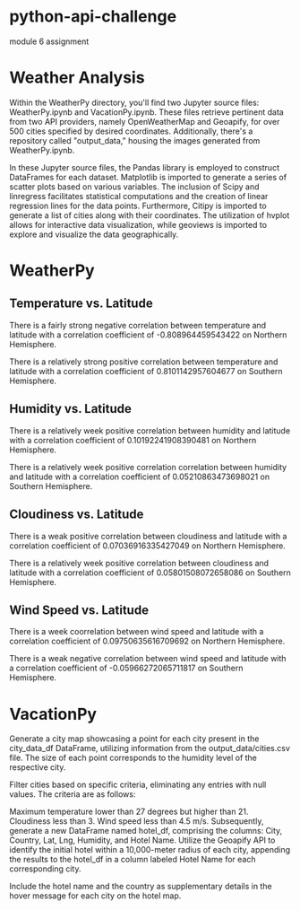 # python-api-challenge
module 6 assignment

# Weather Analysis
Within the WeatherPy directory, you'll find two Jupyter source files: WeatherPy.ipynb and VacationPy.ipynb. These files retrieve pertinent data from two API providers, namely OpenWeatherMap and Geoapify, for over 500 cities specified by desired coordinates. Additionally, there's a repository called "output_data," housing the images generated from WeatherPy.ipynb.


In these Jupyter source files, the Pandas library is employed to construct DataFrames for each dataset. Matplotlib is imported to generate a series of scatter plots based on various variables. The inclusion of Scipy and linregress facilitates statistical computations and the creation of linear regression lines for the data points. Furthermore, Citipy is imported to generate a list of cities along with their coordinates. The utilization of hvplot allows for interactive data visualization, while geoviews is imported to explore and visualize the data geographically.

# WeatherPy

## Temperature vs. Latitude

There is a fairly strong negative correlation between temperature and latitude with a correlation coefficient of -0.808964459543422 on Northern Hemisphere.


There is a relatively strong positive correlation between temperature and latitude with a correlation coefficient of 0.8101142957604677 on Southern Hemisphere.

## Humidity vs. Latitude

There is a relatively week positive correlation between humidity and latitude with a correlation coefficient of  0.10192241908390481 on Northern Hemisphere.

There is a relatively week positive correlation correlation between humidity and latitude with a correlation coefficient of 0.05210863473698021 on Southern Hemisphere.


## Cloudiness vs. Latitude

There is a weak positive correlation between cloudiness and latitude with a correlation coefficient of  0.07036916335427049 on Northern Hemisphere.

There is a relatively week positive correlation between cloudiness and latitude with a correlation coefficient of 0.05801508072658086 on Southern Hemisphere.

## Wind Speed vs. Latitude

There is a week coorrelation between wind speed and latitude with a correlation coefficient of 0.09750635616709692 on Northern Hemisphere.

There is a weak negative correlation between wind speed and latitude with a correlation coefficient of -0.05966272065711817 on Southern Hemisphere.


# VacationPy

Generate a city map showcasing a point for each city present in the city_data_df DataFrame, utilizing information from the output_data/cities.csv file. The size of each point corresponds to the humidity level of the respective city.

Filter cities based on specific criteria, eliminating any entries with null values. The criteria are as follows:

Maximum temperature lower than 27 degrees but higher than 21.
Cloudiness less than 3.
Wind speed less than 4.5 m/s.
Subsequently, generate a new DataFrame named hotel_df, comprising the columns: City, Country, Lat, Lng, Humidity, and Hotel Name. Utilize the Geoapify API to identify the initial hotel within a 10,000-meter radius of each city, appending the results to the hotel_df in a column labeled Hotel Name for each corresponding city.

Include the hotel name and the country as supplementary details in the hover message for each city on the hotel map.